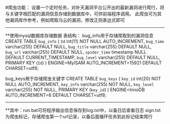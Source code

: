 #爬虫功能：
设置一个定时任务，对补天漏洞平台公开出的最新漏洞进行爬行，将与关键字相匹配的漏洞信息存储到数据库中，可供前端程序调用。 
此爬虫可为其他漏洞库作参考，例如爬取乌云的漏洞，修改正则表达式即可
***
**使用mysql数据库存储数据
表结构：
bug_info用于存储爬取到的漏洞信息
CREATE TABLE `bug_info` (
  `Id` int(11) NOT NULL AUTO_INCREMENT,
  `bug_time` varchar(255) DEFAULT NULL,
  `bug_title` varchar(255) DEFAULT NULL,
  `bug_url` varchar(255) DEFAULT NULL,
  `spider_time` timestamp NULL DEFAULT CURRENT_TIMESTAMP,
  `bug_level` varchar(255) DEFAULT NULL,
  PRIMARY KEY (`Id`)
) ENGINE=MyISAM AUTO_INCREMENT=15921 DEFAULT CHARSET=utf8;

bug_keys用于存储爬虫关键字
CREATE TABLE `bug_keys` (
  `key_id` int(20) NOT NULL AUTO_INCREMENT,
  `key_info` varchar(255) NOT NULL,
  `key_level` varchar(255) NOT NULL,
  PRIMARY KEY (`key_id`)
) ENGINE=InnoDB AUTO_INCREMENT=6 DEFAULT CHARSET=utf8;
***
**其中：run.bat可将程序输出信息保存到log.txt中，以备日后查看日志
sign.txt为爬虫标记，存储爬虫第一个url记录，以备后面循环任务到此标记结束爬行
